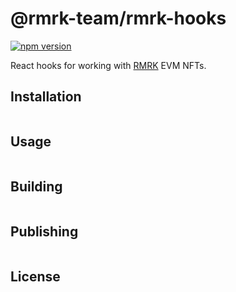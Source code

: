 # @rmrk-team/rmrk-hooks

[![npm version](https://img.shields.io/npm/v/@rmrk-team/rmrk-hooks.svg?style=flat)](https://www.npmjs.com/package/@rmrk-team/nft-renderer)

React hooks for working with [RMRK](https://evm.rmrk.app) EVM NFTs.

## Installation

```bash

```

## Usage

```tsx

```

## Building

```bash

```

## Publishing

```bash

```

## License
